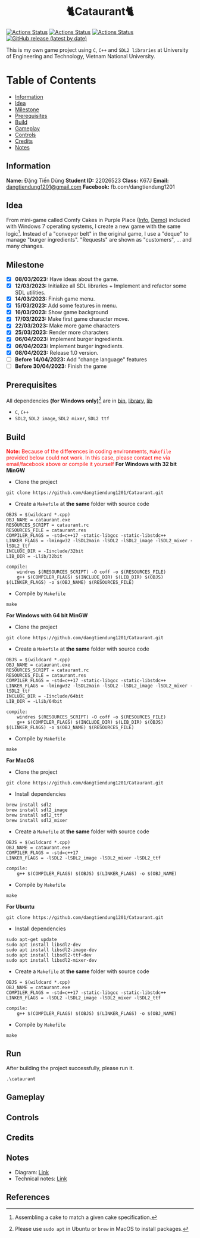 <h1 align="center">🐈Cataurant🐈</h1>

[![Actions Status](https://github.com/dangtiendung1201/Cataurant/workflows/MacOS/badge.svg)](https://github.com/dangtiendung1201/Cataurant/actions)
[![Actions Status](https://github.com/dangtiendung1201/Cataurant/workflows/Windows/badge.svg)](https://github.com/dangtiendung1201/Cataurant/actions)
[![Actions Status](https://github.com/dangtiendung1201/Cataurant/workflows/Ubuntu/badge.svg)](https://github.com/dangtiendung1201/Cataurant/actions)
[![GitHub release (latest by date)](https://img.shields.io/github/v/release/dangtiendung1201/Cataurant)](https://github.com/dangtiendung1201/Cataurant/releases)

This is my own game project using `C`, `C++` and `SDL2 libraries` at University of Engineering and Technology, Vietnam National University.

# Table of Contents
- [Information](##Information)
- [Idea](##Idea)
- [Milestone](##Milestone)
- [Prerequisites](##Prerequisites)
- [Build](##Build)
- [Gameplay](##Gameplay)
- [Controls](##Controls)
- [Credits](##Credits)
- [Notes](##Notes)

## Information

**Name:**  Đặng Tiến Dũng
**Student ID:** 22026523
**Class:** K67J
**Email:** dangtiendung1201@gmail.com
**Facebook:** fb.com/dangtiendung1201

## Idea
From mini-game called Comfy Cakes in Purple Place ([Info](https://en.wikipedia.org/wiki/Purble_Place "Infomation about the game"), [Demo](https://www.youtube.com/watch?v=TRxOvRQpPmg&pp=ygUXcHVyYmxlIHBsYWNlIHdpbmRvd3MgNyA%3D)) included with Windows 7 operating systems, I create a new game with the same logic[^fn1]. Instead of a "conveyor belt" in the original game, I use a "deque" to manage "burger ingredients". "Requests" are shown as "customers", ... and many changes.

## Milestone
- [x] **08/03/2023:** Have ideas about the game.
- [x] **12/03/2023:** Initialize all SDL libraries + Implement and refactor some SDL utilities.
- [x] **14/03/2023:** Finish game menu.
- [x] **15/03/2023:** Add some features in menu.
- [x] **16/03/2023:** Show game background
- [x] **17/03/2023:** Make first game character move.
- [x] **22/03/2023:** Make more game characters
- [x] **25/03/2023:** Render more characters
- [x] **06/04/2023:** Implement burger ingredients.
- [x] **06/04/2023:** Implement burger ingredients.
- [x] **08/04/2023:** Release 1.0 version.
- [ ] **Before 14/04/2023:** Add "change language" features
- [ ] **Before 30/04/2023:** Finish the game

## Prerequisites
All dependencies **(for Windows only)**[^fn2] are in [bin](\null), [library](\null), [lib](\null)
- `C`, `C++`
- `SDL2`, `SDL2 image`, `SDL2 mixer`, `SDL2 ttf`
## Build
<span style="color:red">**Note:** Because of the differences in coding environments, `Makefile` provided below could not work. In this case, please contact me via email/facebook above or compile it yourself</span>
**For Windows with 32 bit MinGW**
- Clone the project
```
git clone https://github.com/dangtiendung1201/Cataurant.git
```
- Create a `Makefile` at **the same** folder with source code
```
OBJS = $(wildcard *.cpp)
OBJ_NAME = cataurant.exe
RESOURCES_SCRIPT = cataurant.rc
RESOURCES_FILE = cataurant.res
COMPILER_FLAGS = -std=c++17 -static-libgcc -static-libstdc++
LINKER_FLAGS = -lmingw32 -lSDL2main -lSDL2 -lSDL2_image -lSDL2_mixer -lSDL2_ttf
INCLUDE_DIR = -Iinclude/32bit
LIB_DIR = -Llib/32bit

compile:
	windres $(RESOURCES_SCRIPT) -O coff -o $(RESOURCES_FILE)
	g++ $(COMPILER_FLAGS) $(INCLUDE_DIR) $(LIB_DIR) $(OBJS) $(LINKER_FLAGS) -o $(OBJ_NAME) $(RESOURCES_FILE)
```
- Compile by `Makefile`
```
make
```
**For Windows with 64 bit MinGW**
- Clone the project
```
git clone https://github.com/dangtiendung1201/Cataurant.git
```
- Create a `Makefile` at **the same** folder with source code
```
OBJS = $(wildcard *.cpp)
OBJ_NAME = cataurant.exe
RESOURCES_SCRIPT = cataurant.rc
RESOURCES_FILE = cataurant.res
COMPILER_FLAGS = -std=c++17 -static-libgcc -static-libstdc++
LINKER_FLAGS = -lmingw32 -lSDL2main -lSDL2 -lSDL2_image -lSDL2_mixer -lSDL2_ttf
INCLUDE_DIR = -Iinclude/64bit
LIB_DIR = -Llib/64bit

compile:
	windres $(RESOURCES_SCRIPT) -O coff -o $(RESOURCES_FILE)
	g++ $(COMPILER_FLAGS) $(INCLUDE_DIR) $(LIB_DIR) $(OBJS) $(LINKER_FLAGS) -o $(OBJ_NAME) $(RESOURCES_FILE)
```
- Compile by `Makefile`
```
make
```
**For MacOS**
- Clone the project
```
git clone https://github.com/dangtiendung1201/Cataurant.git
```
- Install dependencies
```
brew install sdl2
brew install sdl2_image
brew install sdl2_ttf
brew install sdl2_mixer
```
- Create a `Makefile` at **the same** folder with source code
```
OBJS = $(wildcard *.cpp)
OBJ_NAME = cataurant.exe
COMPILER_FLAGS = -std=c++17
LINKER_FLAGS = -lSDL2 -lSDL2_image -lSDL2_mixer -lSDL2_ttf

compile:
	g++ $(COMPILER_FLAGS) $(OBJS) $(LINKER_FLAGS) -o $(OBJ_NAME)
```
- Compile by `Makefile`
```
make
```
**For Ubuntu**
```
git clone https://github.com/dangtiendung1201/Cataurant.git
```
- Install dependencies
```
sudo apt-get update
sudo apt install libsdl2-dev
sudo apt install libsdl2-image-dev
sudo apt install libsdl2-ttf-dev
sudo apt install libsdl2-mixer-dev
```
- Create a `Makefile` at **the same** folder with source code
```
OBJS = $(wildcard *.cpp)
OBJ_NAME = cataurant.exe
COMPILER_FLAGS = -std=c++17 -static-libgcc -static-libstdc++
LINKER_FLAGS = -lSDL2 -lSDL2_image -lSDL2_mixer -lSDL2_ttf

compile:
	g++ $(COMPILER_FLAGS) $(OBJS) $(LINKER_FLAGS) -o $(OBJ_NAME)
```
- Compile by `Makefile`
```
make
```
## Run
After building the project successfully, please run it.
```
.\cataurant
```

## Gameplay

## Controls

## Credits

## Notes
- Diagram: [Link](/null)
- Technical notes: [Link](/null)

## References

[^fn1]: Assembling a cake to match a given cake specification.
[^fn2]: Please use `sudo apt` in Ubuntu or `brew` in MacOS to install packages.